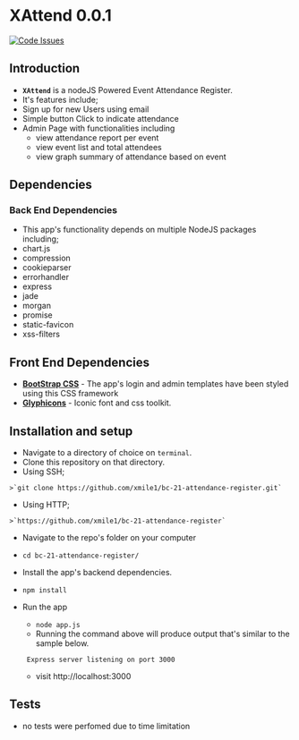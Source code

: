 # XAttend 0.0.1

[![Code Issues](https://www.quantifiedcode.com/api/v1/project/54a4decaa92b4d2483d7a1c3c42f79c0/badge.svg)](https://github.com/xmile1/bc-21-attendance-register/issues)

## Introduction
*  **`XAttend`** is a nodeJS Powered Event Attendance Register.
*  It's features include;
  *  Sign up for new Users using email
  *  Simple button Click to indicate attendance
  *  Admin Page with functionalities including 
     * view attendance report per event
     * view event list and total attendees
     * view graph summary of attendance based on event

## Dependencies

### Back End Dependencies

*  This app's functionality depends on multiple NodeJS packages including;
  * chart.js
  * compression
  * cookieparser
  * errorhandler
  * express
  * jade
  * morgan
  * promise
  * static-favicon
  * xss-filters

## Front End Dependencies
*  **[BootStrap CSS](http://getbootstrap.com/)** - The app's login and admin templates have been styled using this CSS framework
*  **[Glyphicons](https://glyphicons.com/)** - Iconic font and css toolkit.

## Installation and setup
*  Navigate to a directory of choice on `terminal`.
*  Clone this repository on that directory.
  *  Using SSH;

    >`git clone https://github.com/xmile1/bc-21-attendance-register.git`

  *  Using HTTP;

    >`https://github.com/xmile1/bc-21-attendance-register`

*  Navigate to the repo's folder on your computer
  *  `cd bc-21-attendance-register/`
*  Install the app's backend dependencies.
  *  `npm install`
* Run the app
  *  `node app.js`
  *  Running the command above will produce output that's similar to the sample below.

  ```
   Express server listening on port 3000
  ```
  * visit http://localhost:3000
  
## Tests
* no tests were perfomed due to time limitation
